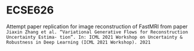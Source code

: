 # ECSE626
Attempt paper replication for image reconstruction of FastMRI from paper `Jiaxin Zhang et al. “Variational Generative Flows for Reconstruction Uncertainty Estima- tion”. In: ICML 2021 Workshop on Uncertainty & Robustness in Deep Learning (ICML 2021 Workshop). 2021`
